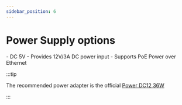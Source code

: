 ```yaml
---
sidebar_position: 6
---
```


# Power Supply options

<Tabs queryString="model">
    <TabItem value="CM3I Core Board">
        - DC 5V
    </TabItem>
    <TabItem value="CM3I IO Board">
        - Provides 12V/3A DC power input
        - Supports PoE Power over Ethernet
    </TabItem>
</Tabs>

:::tip

The recommended power adapter is the official [Power DC12 36W](https://radxa.com/products/accessories/power-dc12-36w)

:::
